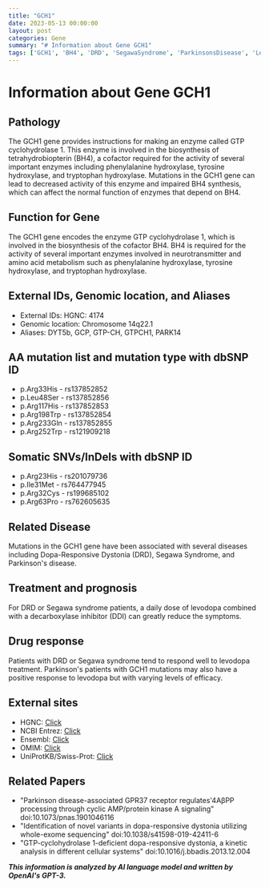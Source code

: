 ```yaml
---
title: "GCH1"
date: 2023-05-13 00:00:00
layout: post
categories: Gene
summary: "# Information about Gene GCH1"
tags: ['GCH1', 'BH4', 'DRD', 'SegawaSyndrome', 'ParkinsonsDisease', 'Levodopa', 'Mutation', 'Enzyme']
---
```


# Information about Gene GCH1

## Pathology
The GCH1 gene provides instructions for making an enzyme called GTP cyclohydrolase 1. This enzyme is involved in the biosynthesis of tetrahydrobiopterin (BH4), a cofactor required for the activity of several important enzymes including phenylalanine hydroxylase, tyrosine hydroxylase, and tryptophan hydroxylase. Mutations in the GCH1 gene can lead to decreased activity of this enzyme and impaired BH4 synthesis, which can affect the normal function of enzymes that depend on BH4.

## Function for Gene
The GCH1 gene encodes the enzyme GTP cyclohydrolase 1, which is involved in the biosynthesis of the cofactor BH4. BH4 is required for the activity of several important enzymes involved in neurotransmitter and amino acid metabolism such as phenylalanine hydroxylase, tyrosine hydroxylase, and tryptophan hydroxylase.

## External IDs, Genomic location, and Aliases
- External IDs: HGNC: 4174
- Genomic location: Chromosome 14q22.1
- Aliases: DYT5b, GCP, GTP-CH, GTPCH1, PARK14

## AA mutation list and mutation type with dbSNP ID
- p.Arg33His - rs137852852
- p.Leu48Ser - rs137852856
- p.Arg117His - rs137852853
- p.Arg198Trp - rs137852854
- p.Arg233Gln - rs137852855
- p.Arg252Trp - rs121909218

## Somatic SNVs/InDels with dbSNP ID
- p.Arg23His - rs201079736
- p.Ile31Met - rs764477945
- p.Arg32Cys - rs199685102
- p.Arg63Pro - rs762605635

## Related Disease
Mutations in the GCH1 gene have been associated with several diseases including Dopa-Responsive Dystonia (DRD), Segawa Syndrome, and Parkinson's disease. 

## Treatment and prognosis
For DRD or Segawa syndrome patients, a daily dose of levodopa combined with a decarboxylase inhibitor (DDI) can greatly reduce the symptoms. 

## Drug response
Patients with DRD or Segawa syndrome tend to respond well to levodopa treatment. Parkinson's patients with GCH1 mutations may also have a positive response to levodopa but with varying levels of efficacy.

## External sites
- HGNC: [Click](https://www.genenames.org/data/gene-symbol-report/#!/hgnc_id/HGNC:4174)
- NCBI Entrez: [Click](https://www.ncbi.nlm.nih.gov/gene/2643)
- Ensembl: [Click](https://www.ensembl.org/Homo_sapiens/Gene/Summary?db=core;g=ENSG00000124275;r=14:50125589-50250757)
- OMIM: [Click](https://www.omim.org/entry/600225)
- UniProtKB/Swiss-Prot: [Click](https://www.uniprot.org/uniprot/P30793)

## Related Papers
- "Parkinson disease-associated GPR37 receptor regulates'4AβPP processing through cyclic AMP/protein kinase A signaling" doi:10.1073/pnas.1901046116
- "Identification of novel variants in dopa-responsive dystonia utilizing whole-exome sequencing" doi:10.1038/s41598-019-42411-6
- "GTP-cyclohydrolase 1-deficient dopa-responsive dystonia, a kinetic analysis in different cellular systems" doi:10.1016/j.bbadis.2013.12.004

**_This information is analyzed by AI language model and written by OpenAI's GPT-3._**